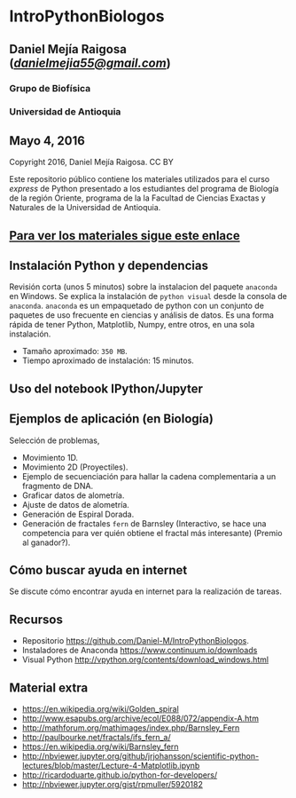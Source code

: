 # IntroPythonBiologos 
## Daniel Mejía Raigosa (*danielmejia55@gmail.com*)
### Grupo de Biofísica
### Universidad de Antioquia
## Mayo 4, 2016

Copyright 2016, Daniel Mejía Raigosa.  CC BY


Este repositorio público contiene los materiales utilizados para el curso *express* de Python presentado a los estudiantes 
del programa de Biología de la región Oriente, programa de la la Facultad de Ciencias Exactas y Naturales de la Universidad de Antioquia.

## [Para ver los materiales sigue este enlace](http://nbviewer.jupyter.org/github/Daniel-M/IntroPythonBiologos/blob/master/doc/notes/IntroPythonBiologos.ipynb)

## Instalación Python y dependencias

Revisión corta (unos 5 minutos) sobre la instalacion del paquete `anaconda` en Windows. Se explica la instalación de `python visual` desde la consola de `anaconda`.
`anaconda` es un empaquetado de python con un conjunto de paquetes de uso frecuente en ciencias y análisis de datos.
Es una forma rápida de tener Python, Matplotlib, Numpy, entre otros, en una sola instalación.

* Tamaño aproximado: `350 MB`.   
* Tiempo aproximado de instalación: 15 minutos.   

## Uso del notebook IPython/Jupyter

## Ejemplos de aplicación (en Biología)

Selección de problemas,

* Movimiento 1D.  
* Movimiento 2D (Proyectiles).  
* Ejemplo de secuenciación para hallar la cadena complementaria a un fragmento de DNA.     
* Graficar datos de alometría.  
* Ajuste de datos de alometría.  
* Generación de Espiral Dorada.  
* Generación de fractales `fern` de Barnsley (Interactivo, se hace una competencia para ver quién obtiene el fractal más interesante) (Premio al ganador?).  

## Cómo buscar ayuda en internet

Se discute cómo encontrar ayuda en internet para la realización de tareas.


## Recursos


* Repositorio <https://github.com/Daniel-M/IntroPythonBiologos>.
* Instaladores de Anaconda <https://www.continuum.io/downloads>
* Visual Python <http://vpython.org/contents/download_windows.html>

## Material extra

* <https://en.wikipedia.org/wiki/Golden_spiral>
* <http://www.esapubs.org/archive/ecol/E088/072/appendix-A.htm>
* <http://mathforum.org/mathimages/index.php/Barnsley_Fern>
* <http://paulbourke.net/fractals/ifs_fern_a/>
* <https://en.wikipedia.org/wiki/Barnsley_fern>
* <http://nbviewer.jupyter.org/github/jrjohansson/scientific-python-lectures/blob/master/Lecture-4-Matplotlib.ipynb>
* <http://ricardoduarte.github.io/python-for-developers/>
* <http://nbviewer.jupyter.org/gist/rpmuller/5920182>


